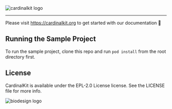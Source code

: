 <img src="https://github.com/CardinalKit/CardinalKit/blob/master/CardinalKit-Web-Assets/header.png?raw=true" alt="cardinalkit logo">

---

Please visit https://cardinalkit.org to get started with our documentation 🙌

## Running the Sample Project

To run the sample project, clone this repo and run `pod install` from the root directory first. 

## License

CardinalKit is available under the EPL-2.0 License license. See the LICENSE file for more info.


<img src="https://github.com/CardinalKit/CardinalKit/blob/master/CardinalKit-Web-Assets/footer.png?raw=true" alt="biodesign logo">

